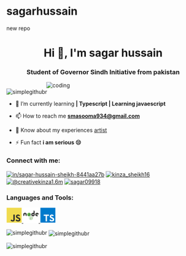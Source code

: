 # sagarhussain
new repo
<h1 align="center">Hi 👋, I'm sagar hussain</h1>
<h3 align="center">Student of Governor Sindh Initiative from pakistan</h3>
<img align="right" alt="coding" width="400" src="https://user-images.githubusercontent...

<p align="left"> <img src="https://komarev.com/ghpvc/?username=simplegithubr&label=Profile%20views&color=0e75b6&style=flat" alt="simplegithubr" /> </p>

- 🌱 I’m currently learning **| Typescript | Learning javaescript**

- 📫 How to reach me **smasooma934@gmail.com**

- 📄 Know about my experiences [artist](artist)

- ⚡ Fun fact **i am serious 😒**


<h3 align="left">Connect with me:</h3>
<p align="left">
<a href="https://linkedin.com/in/in/sagar-hussain-sheikh-8441aa27b" target="blank"><img align="center" src="https://raw.githubusercontent.com/rahuldkjain/github-profile-readme-generator/master/src/images/icons/Social/linked-in-alt.svg" alt="in/sagar-hussain-sheikh-8441aa27b" height="30" width="40" /></a>
<a href="https://instagram.com/kinza_sheikh16" target="blank"><img align="center" src="https://raw.githubusercontent.com/rahuldkjain/github-profile-readme-generator/master/src/images/icons/Social/instagram.svg" alt="kinza_sheikh16" height="30" width="40" /></a>
<a href="https://www.youtube.com/c/@creativekinza1.6m" target="blank"><img align="center" src="https://raw.githubusercontent.com/rahuldkjain/github-profile-readme-generator/master/src/images/icons/Social/youtube.svg" alt="@creativekinza1.6m" height="30" width="40" /></a>
<a href="https://discord.gg/sagar09918" target="blank"><img align="center" src="https://raw.githubusercontent.com/rahuldkjain/github-profile-readme-generator/master/src/images/icons/Social/discord.svg" alt="sagar09918" height="30" width="40" /></a>
</p>

<h3 align="left">Languages and Tools:</h3>
<p align="left"> <a href="https://developer.mozilla.org/en-US/docs/Web/JavaScript" target="_blank" rel="noreferrer"> <img src="https://raw.githubusercontent.com/devicons/devicon/master/icons/javascript/javascript-original.svg" alt="javascript" width="40" height="40"/> </a> <a href="https://nodejs.org" target="_blank" rel="noreferrer"> <img src="https://raw.githubusercontent.com/devicons/devicon/master/icons/nodejs/nodejs-original-wordmark.svg" alt="nodejs" width="40" height="40"/> </a> <a href="https://www.typescriptlang.org/" target="_blank" rel="noreferrer"> <img src="https://raw.githubusercontent.com/devicons/devicon/master/icons/typescript/typescript-original.svg" alt="typescript" width="40" height="40"/> </a> </p>

<p><img align="left" src="https://github-readme-stats.vercel.app/api/top-langs?username=simplegithubr&show_icons=true&locale=en&layout=compact" alt="simplegithubr" /></p>

<p>&nbsp;<img align="center" src="https://github-readme-stats.vercel.app/api?username=simplegithubr&show_icons=true&locale=en" alt="simplegithubr" /></p>

<p><img align="center" src="https://github-readme-streak-stats.herokuapp.com/?user=simplegithubr&" alt="simplegithubr" /></p>

